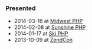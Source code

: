 ### Presented

 * 2014-03-16 at [Midwest PHP](http://joind.in/talk/view/10561)
 * 2014-02-08 at [Sunshine PHP](http://joind.in/talk/view/10530)
 * 2014-01-17 at [Ski PHP](http://joind.in/talk/view/10427)
 * 2013-10-09 at [ZendCon](http://joind.in/talk/view/9085)
